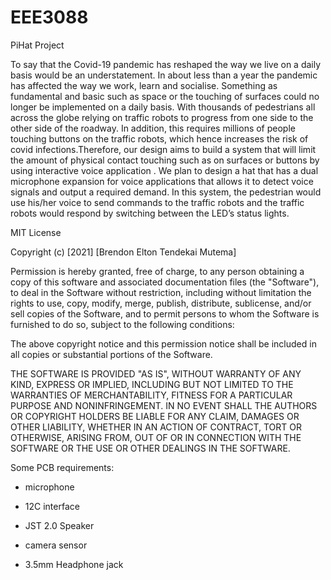 # EEE3088
PiHat Project


To say that the Covid-19 pandemic has reshaped the way we live on a daily basis would be
an understatement. In about less than a year the pandemic has affected the way we work,
learn and socialise. Something as fundamental and basic such as space or the touching of
surfaces could no longer be implemented on a daily basis. With thousands of pedestrians all
across the globe relying on traffic robots to progress from one side to the other side of the
roadway. In addition, this requires millions of people touching buttons on the traffic robots,
which hence increases the risk of covid infections.Therefore, our design aims to build a
system that will limit the amount of physical contact touching such as on surfaces or buttons
by using interactive voice application . We plan to design a hat that has a dual microphone
expansion for voice applications that allows it to detect voice signals and output a required
demand. In this system, the pedestrian would use his/her voice to send commands to the
traffic robots and the traffic robots would respond by switching between the LED’s status
lights.

MIT License

Copyright (c) [2021] [Brendon Elton Tendekai Mutema]

Permission is hereby granted, free of charge, to any person obtaining a copy
of this software and associated documentation files (the "Software"), to deal
in the Software without restriction, including without limitation the rights
to use, copy, modify, merge, publish, distribute, sublicense, and/or sell
copies of the Software, and to permit persons to whom the Software is
furnished to do so, subject to the following conditions:

The above copyright notice and this permission notice shall be included in all
copies or substantial portions of the Software.

THE SOFTWARE IS PROVIDED "AS IS", WITHOUT WARRANTY OF ANY KIND, EXPRESS OR
IMPLIED, INCLUDING BUT NOT LIMITED TO THE WARRANTIES OF MERCHANTABILITY,
FITNESS FOR A PARTICULAR PURPOSE AND NONINFRINGEMENT. IN NO EVENT SHALL THE
AUTHORS OR COPYRIGHT HOLDERS BE LIABLE FOR ANY CLAIM, DAMAGES OR OTHER
LIABILITY, WHETHER IN AN ACTION OF CONTRACT, TORT OR OTHERWISE, ARISING FROM,
OUT OF OR IN CONNECTION WITH THE SOFTWARE OR THE USE OR OTHER DEALINGS IN THE
SOFTWARE.


Some PCB requirements:

- microphone

- 12C interface

- JST 2.0 Speaker

- camera sensor

- 3.5mm Headphone jack

